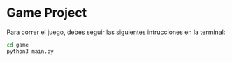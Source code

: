 # Game Project

Para correr el juego, debes seguir las siguientes intrucciones en la terminal:

```sh
cd game
python3 main.py
```
